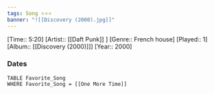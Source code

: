 ```yaml
---
tags: Song ⭐⭐⭐ 
banner: "![[Discovery (2000).jpg]]"
---
```

[Time:: 5:20]
[Artist:: [[Daft Punk]] ]
[Genre:: French house]
[Played:: 1]
[Album:: [[Discovery (2000)]]]
[Year:: 2000]
### Dates
````dataview
TABLE Favorite_Song
WHERE Favorite_Song = [[One More Time]]
````